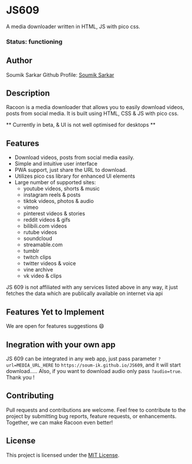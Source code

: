# JS609

A media downloader written in HTML, JS with pico css.

### Status: functioning

## Author

Soumik Sarkar
Github Profile: [Soumik Sarkar](https://github.com/Soum-ik)

## Description

Racoon is a media downloader that allows you to easily download videos, posts from social media. It is built using HTML, CSS & JS with pico css.

** Currently in beta, & UI is not well optimised for desktops **


## Features

- Download videos, posts from social media easily.
- Simple and intuitive user interface
- PWA support, just share the URL to download.
- Utilizes pico css library for enhanced UI elements
- Large number of supported sites:
  - youtube videos, shorts & music
  - instagram reels & posts
  - tiktok videos, photos & audio
  - vimeo
  - pinterest videos & stories
  - reddit videos & gifs
  - bilibili.com videos
  - rutube videos
  - soundcloud
  - streamable.com
  - tumblr
  - twitch clips
  - twitter videos & voice
  - vine archive
  - vk video & clips

JS 609 is not affiliated with any services listed above in any way, it just fetches the data which are publically available on internet via api

## Features Yet to Implement
 
 We are open for features suggestions 😄
 
## Inegration with your own app

 JS 609 can be integrated in any web app, just pass parameter ```?url=MEDIA_URL_HERE``` to ```https://soum-ik.github.io/JS609```, and it will start download..... Also, if you want to download audio only pass ```?audio=true```. Thank you !

## Contributing

Pull requests and contributions are welcome. Feel free to contribute to the project by submitting bug reports, feature requests, or enhancements. Together, we can make Racoon even better!

## License

This project is licensed under the [MIT License](LICENSE).
